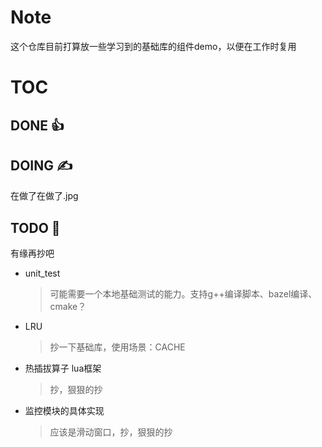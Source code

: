 # Note
这个仓库目前打算放一些学习到的基础库的组件demo，以便在工作时复用

# TOC
## DONE :+1:

## DOING    :writing_hand:
在做了在做了.jpg
## TODO :wave:
有缘再抄吧
+ unit_test
  > 可能需要一个本地基础测试的能力。支持g++编译脚本、bazel编译、cmake？
+ LRU
  > 抄一下基础库，使用场景：CACHE
+ 热插拔算子 lua框架
  > 抄，狠狠的抄
+ 监控模块的具体实现
  > 应该是滑动窗口，抄，狠狠的抄
